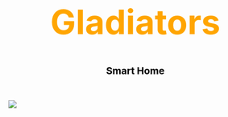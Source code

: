 <h1 style="text-align: center; font-size: 7vw;"><span style="color: orange;">Gladiators</span></h1>
  
  <h2 style="text-align: center; font-size: 2vw;"><span style="color: black;">Smart Home</span></h2>
  
  <br>
  
  <img src="image/home.png" class="center-image"></img>


